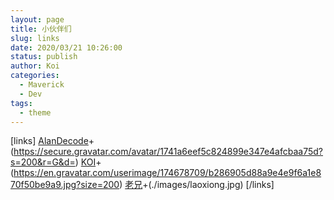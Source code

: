 ```yaml
---
layout: page
title: 小伙伴们
slug: links
date: 2020/03/21 10:26:00
status: publish
author: Koi
categories: 
  - Maverick
  - Dev
tags: 
  - theme
---
```



[links]
[AlanDecode](https://www.imalan.cn)+(https://secure.gravatar.com/avatar/1741a6eef5c824899e347e4afcbaa75d?s=200&r=G&d=)
[KOI](https://koi.cat)+(https://en.gravatar.com/userimage/174678709/b286905d88a9e4e9f6a1e870f50be9a9.jpg?size=200)
[老兄](https://www.moec.top)+(./images/laoxiong.jpg)
[/links]




